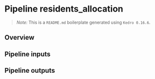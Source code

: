 # Pipeline residents_allocation

> *Note:* This is a `README.md` boilerplate generated using `Kedro 0.16.6`.

## Overview

<!---
Please describe your modular pipeline here.
-->

## Pipeline inputs

<!---
The list of pipeline inputs.
-->

## Pipeline outputs

<!---
The list of pipeline outputs.
-->
